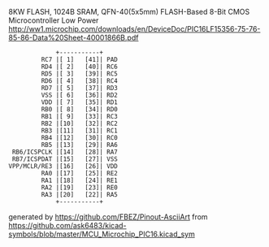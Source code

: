 8KW FLASH, 1024B SRAM, QFN-40(5x5mm)
FLASH-Based 8-Bit CMOS Microcontroller Low Power
http://ww1.microchip.com/downloads/en/DeviceDoc/PIC16LF15356-75-76-85-86-Data%20Sheet-40001866B.pdf


	             +-----------+
	         RC7 |[ 1]   [41]| PAD
	         RD4 |[ 2]   [40]| RC6
	         RD5 |[ 3]   [39]| RC5
	         RD6 |[ 4]   [38]| RC4
	         RD7 |[ 5]   [37]| RD3
	         VSS |[ 6]   [36]| RD2
	         VDD |[ 7]   [35]| RD1
	         RB0 |[ 8]   [34]| RD0
	         RB1 |[ 9]   [33]| RC3
	         RB2 |[10]   [32]| RC2
	         RB3 |[11]   [31]| RC1
	         RB4 |[12]   [30]| RC0
	         RB5 |[13]   [29]| RA6
	 RB6/ICSPCLK |[14]   [28]| RA7
	 RB7/ICSPDAT |[15]   [27]| VSS
	VPP/MCLR/RE3 |[16]   [26]| VDD
	         RA0 |[17]   [25]| RE2
	         RA1 |[18]   [24]| RE1
	         RA2 |[19]   [23]| RE0
	         RA3 |[20]   [22]| RA5
	             +-----------+


generated by https://github.com/FBEZ/Pinout-AsciiArt from https://github.com/ask6483/kicad-symbols/blob/master/MCU_Microchip_PIC16.kicad_sym